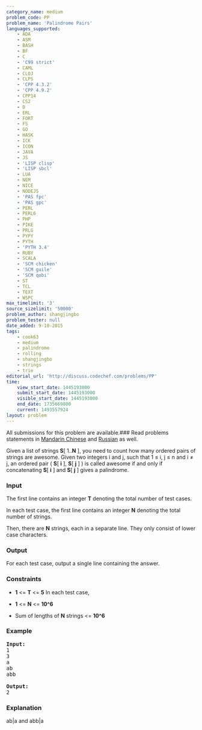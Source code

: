 ```yaml
---
category_name: medium
problem_code: PP
problem_name: 'Palindrome Pairs'
languages_supported:
    - ADA
    - ASM
    - BASH
    - BF
    - C
    - 'C99 strict'
    - CAML
    - CLOJ
    - CLPS
    - 'CPP 4.3.2'
    - 'CPP 4.9.2'
    - CPP14
    - CS2
    - D
    - ERL
    - FORT
    - FS
    - GO
    - HASK
    - ICK
    - ICON
    - JAVA
    - JS
    - 'LISP clisp'
    - 'LISP sbcl'
    - LUA
    - NEM
    - NICE
    - NODEJS
    - 'PAS fpc'
    - 'PAS gpc'
    - PERL
    - PERL6
    - PHP
    - PIKE
    - PRLG
    - PYPY
    - PYTH
    - 'PYTH 3.4'
    - RUBY
    - SCALA
    - 'SCM chicken'
    - 'SCM guile'
    - 'SCM qobi'
    - ST
    - TCL
    - TEXT
    - WSPC
max_timelimit: '3'
source_sizelimit: '50000'
problem_author: shangjingbo
problem_tester: null
date_added: 9-10-2015
tags:
    - cook63
    - medium
    - palindrome
    - rolling
    - shangjingbo
    - strings
    - trie
editorial_url: 'http://discuss.codechef.com/problems/PP'
time:
    view_start_date: 1445193000
    submit_start_date: 1445193000
    visible_start_date: 1445193000
    end_date: 1735669800
    current: 1493557924
layout: problem
---
```

All submissions for this problem are available.###  Read problems statements in [Mandarin Chinese](http://www.codechef.com/download/translated/COOK63/mandarin/PP.pdf) and [Russian](http://www.codechef.com/download/translated/COOK63/russian/PP.pdf) as well.

Given a list of strings **S**\[ 1..**N** \], you need to count how many ordered pairs of strings are awesome. Given two integers i and j, such that 1 ≤ i, j ≤ n and i ≠ j, an ordered pair ( **S**\[ **i** \], **S**\[ **j** \] ) is called awesome if and only if concatenating **S**\[ **i** \] and **S**\[ **j** \] gives a palindrome.

### Input

The first line contains an integer **T** denoting the total number of test cases.

In each test case, the first line contains an integer **N** denoting the total number of strings.

Then, there are **N** strings, each in a separate line. They only consist of lower case characters.

### Output

For each test case, output a single line containing the answer.

### Constraints

- **1** &lt;= **T** &lt;= **5**
In each test case,

- **1** &lt;= **N** &lt;= **10^6**
- Sum of lengths of **N** strings &lt;= **10^6**

### Example

<pre><b>Input:</b>
1
3
a
ab
abb

<b>Output:</b>
2
</pre>
### Explanation

ab|a and abb|a

